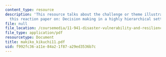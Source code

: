 ```yaml
---
content_type: resource
description: 'This resource talks about the challenge or theme illustrated by this
  this reaction paper on: Decision making in a highly hierarchical setting (Japan).'
file: null
file_location: /coursemedia/11-941-disaster-vulnerability-and-resilience-spring-2005/f992fc36a11e84a21f87a29ed3536b7c_makiko_kikuchi11.pdf
file_type: application/pdf
resourcetype: Document
title: makiko_kikuchi11.pdf
uid: f992fc36-a11e-84a2-1f87-a29ed3536b7c
---
```

